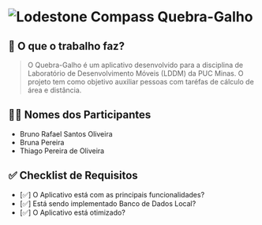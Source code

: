 # ![Lodestone Compass](https://static.wikia.nocookie.net/minecraft_gamepedia/images/b/b3/Compass_JE3_BE3.gif/revision/latest/thumbnail/width/40/height/40?cb=20201125191224) Quebra-Galho

## 📌 O que o trabalho faz? 
> O Quebra-Galho é um aplicativo desenvolvido para a disciplina de Laboratório de Desenvolvimento Móveis (LDDM) da PUC Minas. O projeto tem como objetivo auxiliar pessoas com taréfas de cálculo de área e distância.

## 👨‍💻 Nomes dos Participantes
- Bruno Rafael Santos Oliveira
- Bruna Pereira
- Thiago Pereira de Oliveira

## ✅ Checklist de Requisitos
- [✅] O Aplicativo está com as principais funcionalidades?
- [✅] Está sendo implementado Banco de Dados Local?
- [✅] O Aplicativo está otimizado?

